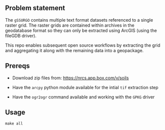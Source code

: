 
## Problem statement

The `gSSURGO` contains multiple text format datasets referenced to a single raster grid. The raster grids are contained within archives in the geodatabase format so they can only be extracted using ArcGIS (using the fileGDB driver).

This repo enables subsequent open source workflows by extracting the grid and aggregating it along with the remaining data into a geopackage.

## Prereqs

* Download zip files from: https://nrcs.app.box.com/v/soils

* Have the `arcpy` python module available for the intial `tif` extraction step

* Have the `ogr2ogr` command available and working with the `GPKG` driver

## Usage

`make all`